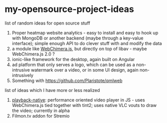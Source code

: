 # my-opensource-project-ideas
list of random ideas for open source stuff

1. Proper heatmap website analytics - easy to install and easy to hook up with MongoDB or another backend (maybe through a key-value interface); simple enough API to do clever stuff with and modify the data
2. a module like [WebChimera.js](http://webchimera.org), but directly on top of libav - maybe WebChimera.js 2.0 ?
3. ionic-like framework for the desktop, again built on Angular
4. ad platform that only serves a logo, which can be used as a non-intrusive watermark over a video, or in some UI design, again non-intrusively
6. Something with https://github.com/Plaristote/qmlweb


list of ideas which I have more or less realized

1. [playback-native](http://github.com/Ivshti/playback-native): performance oriented video player in JS - uses WebChimera.js tied together with tint2; uses native VLC vouts to draw the video; currently in alpha
2. Filmon.tv addon for Stremio
